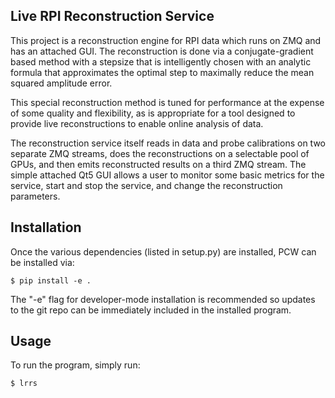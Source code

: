 Live RPI Reconstruction Service
-------------------------------

This project is a reconstruction engine for RPI data which runs on ZMQ and has an attached GUI. The reconstruction is done via a conjugate-gradient based method with a stepsize that is intelligently chosen with an analytic formula that approximates the optimal step to maximally reduce the mean squared amplitude error.

This special reconstruction method is tuned for performance at the expense of some quality and flexibility, as is appropriate for a tool designed to provide live reconstructions to enable online analysis of data.

The reconstruction service itself reads in data and probe calibrations on two separate ZMQ streams, does the reconstructions on a selectable pool of GPUs, and then emits reconstructed results on a third ZMQ stream. The simple attached Qt5 GUI allows a user to monitor some basic metrics for the service, start and stop the service, and change the reconstruction parameters.

## Installation

Once the various dependencies (listed in setup.py) are installed, PCW can be installed via:

```console
$ pip install -e .
```

The "-e" flag for developer-mode installation is recommended so updates to the git repo can be immediately included in the installed program.

## Usage

To run the program, simply run:

```console
$ lrrs
```
